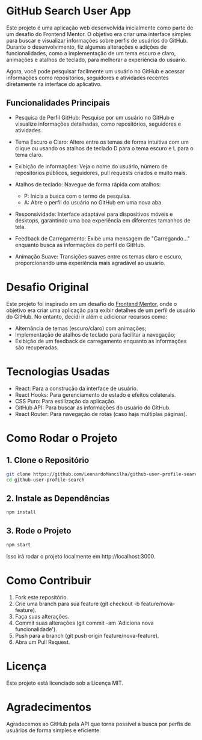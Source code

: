 # GitHub Search User App

Este projeto é uma aplicação web desenvolvida inicialmente como parte de um desafio do Frontend Mentor. O objetivo era criar uma interface simples para buscar e visualizar informações sobre perfis de usuários do GitHub. Durante o desenvolvimento, fiz algumas alterações e adições de funcionalidades, como a implementação de um tema escuro e claro, animações e atalhos de teclado, para melhorar a experiência do usuário.

Agora, você pode pesquisar facilmente um usuário no GitHub e acessar informações como repositórios, seguidores e atividades recentes diretamente na interface do aplicativo.



## Funcionalidades Principais

- Pesquisa de Perfil GitHub: Pesquise por um usuário no GitHub e visualize informações detalhadas, como repositórios, seguidores e atividades.
- Tema Escuro e Claro: Altere entre os temas de forma intuitiva com um clique ou usando os atalhos de teclado D para o tema escuro e L para o tema claro.
- Exibição de informações: Veja o nome do usuário, número de repositórios públicos, seguidores, pull requests criados e muito mais.
  
- Atalhos de teclado: Navegue de forma rápida com atalhos:
    - P: Inicia a busca com o termo de pesquisa.
    - A: Abre o perfil do usuário no GitHub em uma nova aba.
  
- Responsividade: Interface adaptável para dispositivos móveis e desktops, garantindo uma boa experiência em diferentes tamanhos de tela.
- Feedback de Carregamento: Exibe uma mensagem de "Carregando..." enquanto busca as informações do perfil do GitHub.
- Animação Suave: Transições suaves entre os temas claro e escuro, proporcionando uma experiência mais agradável ao usuário.

# Desafio Original

Este projeto foi inspirado em um desafio do <a href="https://www.frontendmentor.io/challenges/github-user-search-app-Q09YOgaH6" target="_blank">Frontend Mentor</a>, onde o objetivo era criar uma aplicação para exibir detalhes de um perfil de usuário do GitHub. No entanto, decidi ir além e adicionar recursos como:

- Alternância de temas (escuro/claro) com animações;
- Implementação de atalhos de teclado para facilitar a navegação;
- Exibição de um feedback de carregamento enquanto as informações são recuperadas.

# Tecnologias Usadas

- React: Para a construção da interface de usuário.
- React Hooks: Para gerenciamento de estado e efeitos colaterais.
- CSS Puro: Para estilização da aplicação.
- GitHub API: Para buscar as informações do usuário do GitHub.
- React Router: Para navegação de rotas (caso haja múltiplas páginas).

# Como Rodar o Projeto

## 1. Clone o Repositório
```bash
git clone https://github.com/LeonardoMancilha/github-user-profile-search.git
cd github-user-profile-search
```

## 2. Instale as Dependências
```bash
npm install
```

## 3. Rode o Projeto
```bash
npm start
```
Isso irá rodar o projeto localmente em http://localhost:3000.

# Como Contribuir
1. Fork este repositório.
2. Crie uma branch para sua feature (git checkout -b feature/nova-feature).
3. Faça suas alterações.
4. Commit suas alterações (git commit -am 'Adiciona nova funcionalidade').
5. Push para a branch (git push origin feature/nova-feature).
6. Abra um Pull Request.

# Licença
Este projeto está licenciado sob a Licença MIT.

# Agradecimentos
Agradecemos ao GitHub pela API que torna possível a busca por perfis de usuários de forma simples e eficiente.

